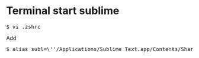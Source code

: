 # Terminal start sublime
<pre>
$ vi .zshrc
</pre>

Add
<pre>
$ alias subl=\''/Applications/Sublime Text.app/Contents/SharedSupport/bin/subl'\'
</pre>